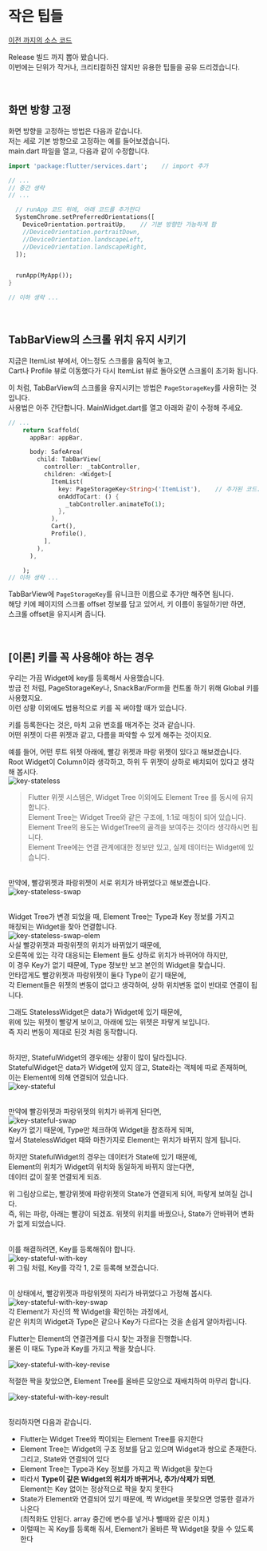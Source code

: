 # 작은 팁들
[이전 까지의 소스 코드](sources/firebase-messaging-lib.zip)  

Release 빌드 까지 뽑아 봤습니다.  
이번에는 단위가 작거나, 크리티컬하진 않지만 유용한 팁들을 공유 드리겠습니다.  

&nbsp;  
## 화면 방향 고정
화면 방향을 고정하는 방법은 다음과 같습니다.  
저는 세로 기본 방향으로 고정하는 예를 들어보겠습니다.  
main.dart 파일을 열고, 다음과 같이 수정합니다.  
``` dart
import 'package:flutter/services.dart';    // import 추가

// ...
// 중간 생략
// ...

  // runApp 코드 위에, 아래 코드를 추가한다
  SystemChrome.setPreferredOrientations([
    DeviceOrientation.portraitUp,    // 기본 방향만 가능하게 함
    //DeviceOrientation.portraitDown,
    //DeviceOrientation.landscapeLeft,
    //DeviceOrientation.landscapeRight,
  ]);


  runApp(MyApp());
}

// 이하 생략 ...
```

&nbsp;  
## TabBarView의 스크롤 위치 유지 시키기
지금은 ItemList 뷰에서, 어느정도 스크롤을 움직여 놓고,  
Cart나 Profile 뷰로 이동했다가 다시 ItemList 뷰로 돌아오면 스크롤이 초기화 됩니다.  

이 처럼, TabBarView의 스크롤을 유지시키는 방법은 `PageStorageKey`를 사용하는 것 입니다.  
사용법은 아주 간단합니다. MainWidget.dart를 열고 아래와 같이 수정해 주세요.  
``` dart
// ...
    return Scaffold(
      appBar: appBar,

      body: SafeArea(
        child: TabBarView(
          controller: _tabController,
          children: <Widget>[
            ItemList(
              key: PageStorageKey<String>('ItemList'),    // 추가된 코드. 나머지는 그대로.
              onAddToCart: () {
                _tabController.animateTo(1);
              },
            ),
            Cart(),
            Profile(),
          ],
        ),
      ),

    );
// 이하 생략 ...
```
TabBarView에 `PageStorageKey`를 유니크한 이름으로 추가만 해주면 됩니다.  
해당 키에 페이지의 스크롤 offset 정보를 담고 있어서, 키 이름이 동일하기만 하면,  
스크롤 offset을 유지시켜 줍니다.  

&nbsp;  
## \[이론\] 키를 꼭 사용해야 하는 경우
우리는 가끔 Widget에 key를 등록해서 사용했습니다.  
방금 전 처럼, PageStorageKey나, SnackBar/Form을 컨트롤 하기 위해 Global 키를 사용했지요.  
이런 상황 이외에도 범용적으로 키를 꼭 써야할 때가 있습니다.  

키를 등록한다는 것은, 마치 고유 번호를 매겨주는 것과 같습니다.  
어떤 위젯이 다른 위젯과 같고, 다름을 파악할 수 있게 해주는 것이지요.  

예를 들어, 어떤 루트 위젯 아래에, 빨강 위젯과 파랑 위젯이 있다고 해보겠습니다.  
Root Widget이 Column이라 생각하고, 하위 두 위젯이 상하로 배치되어 있다고 생각해 봅시다.  
![key-stateless](images/key-stateless.png)  

> Flutter 위젯 시스템은, Widget Tree 이외에도 Element Tree 를 동시에 유지합니다.  
> Element Tree는 Widget Tree와 같은 구조에, 1:1로 매칭이 되어 있습니다.  
> Element Tree의 용도는 WidgetTree의 골격을 보여주는 것이라 생각하시면 됩니다.  
> Element Tree에는 연결 관계에대한 정보만 있고, 실제 데이터는 Widget에 있습니다.  

&nbsp;  
만약에, 빨강위젯과 파랑위젯이 서로 위치가 바뀌었다고 해보곘습니다.  
![key-stateless-swap](images/key-stateless-swap.png)  

&nbsp;  
Widget Tree가 변경 되었을 때, Element Tree는 Type과 Key 정보를 가지고  
매칭되는 Widget을 찾아 연결합니다.  
![key-stateless-swap-elem](images/key-stateless-swap-elem.png)  
사실 빨강위젯과 파랑위젯의 위치가 바뀌었기 때문에,  
오른쪽에 있는 각각 대응되는 Element 들도 상하로 위치가 바뀌어야 하지만,  
이 경우 Key가 없기 때문에, Type 정보만 보고 본인의 Widget을 찾습니다.  
안타깝게도 빨강위젯과 파랑위젯이 둘다 Type이 같기 때문에,  
각 Element들은 위젯의 변동이 없다고 생각하여, 상하 위치변동 없이 반대로 연결이 됩니다.  

그래도 StatelessWidget은 data가 Widget에 있기 때문에,  
위에 있는 위젯이 빨갛게 보이고, 아래에 있는 위젯은 파랗게 보입니다.  
즉 자리 변동이 제대로 된것 처럼 동작합니다.  

&nbsp;  
하지만, StatefulWidget의 경우에는 상황이 많이 달라집니다.  
StatefulWidget은 data가 Widget에 있지 않고, State라는 객체에 따로 존재하며,  
이는 Element에 의해 연결되어 있습니다.  
![key-stateful](images/key-stateful.png)  

&nbsp;  
만약에 빨강위젯과 파랑위젯의 위치가 바뀌게 된다면,  
![key-stateful-swap](images/key-stateful-swap.png)  
Key가 없기 때문에, Type만 체크하여 Widget을 참조하게 되며,  
앞서 StatelessWidget 때와 마찬가지로 Element는 위치가 바뀌지 않게 됩니다.  

하지만 StatefulWidget의 경우는 데이터가 State에 있기 때문에,  
Element의 위치가 Widget의 위치와 동일하게 바뀌지 않는다면,  
데이터 값이 잘못 연결되게 되죠.  

위 그림상으로는, 빨강위젯에 파랑위젯의 State가 연결되게 되어, 파랗게 보여질 겁니다.  
즉, 위는 파랑, 아래는 빨강이 되겠죠. 위젯의 위치를 바꿨으나, State가 안바뀌어 변화가 없게 되었습니다.  

&nbsp;  
이를 해결하려면, Key를 등록해줘야 합니다.  
![key-stateful-with-key](images/key-stateful-with-key.png)  
위 그림 처럼, Key를 각각 1, 2로 등록해 보겠습니다.  

&nbsp;  
이 상태에서, 빨강위젯과 파랑위젯의 자리가 바뀌었다고 가정해 봅시다.  
![key-stateful-with-key-swap](images/key-stateful-with-key-swap.png)  
각 Element가 자신의 짝 Widget을 확인하는 과정에서,  
같은 위치의 Widget과 Type은 같으나 Key가 다르다는 것을 손쉽게 알아차립니다.  

Flutter는 Element의 연결관계를 다시 찾는 과정을 진행합니다.  
물론 이 때도 Type과 Key를 가지고 짝을 찾습니다.  

![key-stateful-with-key-revise](images/key-stateful-with-key-revise.png)  

적절한 짝을 찾았으면, Element Tree를 올바른 모양으로 재배치하여 마무리 합니다.  

![key-stateful-with-key-result](images/key-stateful-with-key-result.png)  

&nbsp;  
정리하자면 다음과 같습니다.  
- Flutter는 Widget Tree와 짝이되는 Element Tree를 유지한다
- Element Tree는 Widget의 구조 정보를 담고 있으며 Widget과 쌍으로 존재한다.  
  그리고, State와 연결되어 있다  
- Element Tree는 Type과 Key 정보를 가지고 짝 Widget을 찾는다  
- 따라서 **Type이 같은 Widget의 위치가 바뀌거나, 추가/삭제가 되면**,  
  Element는 Key 없이는 정상적으로 짝을 찾지 못한다
- State가 Element와 연결되어 있기 때문에, 짝 Widget을 못찾으면 엉뚱한 결과가 나온다  
  (최적화도 안된다. array 중간에 변수를 넣거나 뺄때와 같은 이치.)
- 이럴때는 꼭 Key를 등록해 줘서, Element가 올바른 짝 Widget을 찾을 수 있도록 한다